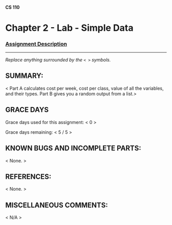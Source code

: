 #### CS 110
# Chapter 2 - Lab - Simple Data

### [Assignment Description](https://docs.google.com/document/d/1FEJtyCAl-Vev8L4LBngNbdDVhudky6W-SqmpRh4ngTI/edit?usp=sharing)

***

_Replace anything surrounded by the `< >` symbols._

## SUMMARY:
 < Part A calculates cost per week, cost per class, value of all the variables, and their types. Part B gives you a random output from a list.>

## GRACE DAYS
Grace days used for this assignment: < 0 >

Grace days remaining: < 5 / 5 >

## KNOWN BUGS AND INCOMPLETE PARTS:
 < None. >

## REFERENCES:
 < None. >

## MISCELLANEOUS COMMENTS:
 < N/A >
